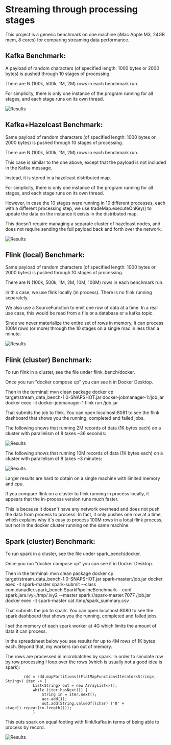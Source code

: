 # Streaming through processing stages 

This project is a generic benchmark on one machine (iMac Apple M3, 24GB mem, 8 cores) for comparing streaming data performance.

## Kafka Benchmark:

A payload of random characters (of specified length: 1000 bytes or 2000 bytes) is pushed through 10 stages of processing.

There are N (100k, 500k, 1M, 2M) rows in each benchmark run.

For simplicity, there is only one instance of the program running for all stages, and each stage runs on its own thread.

![Results](src/main/java/com/danadler/KafkaBenchmark.png)

## Kafka+Hazelcast Benchmark:

Same payload of random characters (of specified length: 1000 bytes or 2000 bytes) is pushed through 10 stages of processing.

There are N (100k, 500k, 1M, 2M) rows in each benchmark run.

This case is similar to the one above, except that the payload is not included in the Kafka message.

Instead, it is stored in a hazelcast distributed map.

For simplicity, there is only one instance of the program running for all stages, and each stage runs on its own thread.

However, in case the 10 stages were running in 10 different processes, each with a different processing step, we use tradeMap.executeOnKey() to update the data on the instance it exists in the distributed map.

This doesn't require managing a separate cluster of hazelcast nodes, and does not require sending the full payload back and forth over the network.

![Results](src/main/java/com/danadler/HazelBenchmark.png)

## Flink (local) Benchmark:

Same payload of random characters (of specified length: 1000 bytes or 2000 bytes) is pushed through 10 stages of processing.

There are N (100k, 500k, 1M, 2M, 10M, 100M) rows in each benchmark run.

In this case, we use flink locally (in process). There is no flink running separately.

We also use a SourceFunction<String> to emit one row of data at a time. In a real use case, this would be read from a file or a database or a kafka topic.

Since we never materialize the entire set of rows in memory, it can process 100M rows (or more) through the 10 stages on a single mac in less than a minute.

![Results](src/main/java/com/danadler/FlinkLocalBenchmark.png)


## Flink (cluster) Benchmark:

To run flink in a cluster, see the file under flink_bench/docker.

Once you run "docker compose up" you can see it in Docker Desktop.

Then in the terminal:
mvn clean package
docker cp target/stream_data_bench-1.0-SNAPSHOT.jar docker-jobmanager-1:/job.jar
docker exec -it docker-jobmanager-1 flink run /job.jar

That submits the job to flink. You can open localhost:8081 to see the flink dashboard that shows you the running, completed and failed jobs.

The following shows that running 2M records of data (1K bytes each) on a cluster with parallelism of 8 takes ~36 seconds:

![Results](src/main/java/com/danadler/Flink-Cluster-8-2M-1K.png)

The following shows that running 10M records of data (1K bytes each) on a cluster with parallelism of 8 takes ~3 minutes:

![Results](src/main/java/com/danadler/Flink-Cluster-1-10M-1K.png)

Larger results are hard to obtain on a single machine with limited memory and cpu.

If you compare flink on a cluster to flink running in process locally, it appears that the in-process version runs much faster.

This is because it doesn't have any network overhead and does not push the data from process to process. In fact, it only pushes one row at a time, which explains why it's easy to process 100M rows in a local flink process, but not in the docker cluster running on the same machine.

## Spark (cluster) Benchmark:

To run spark in a cluster, see the file under spark_bench/docker.

Once you run "docker compose up" you can see it in Docker Desktop.

Then in the terminal:
mvn clean package
docker cp target/stream_data_bench-1.0-SNAPSHOT.jar spark-master:/job.jar
docker exec -it spark-master spark-submit   --class com.danadler.spark_bench.SparkPipelineBenchmark   --conf spark.jars.ivy=/tmp/.ivy2   --master spark://spark-master:7077   /job.jar
docker exec -it spark-master cat /tmp/spark_summary.csv

That submits the job to spark. You can open localhost:8080 to see the spark dashboard that shows you the running, completed and failed jobs.

I set the memory of each spark worker at 4G which limits the amount of data it can process. 

In the spreadsheet below you see results for up to 4M rows of 1K bytes each. Beyond that, my workers ran out of memory.

The rows are processed in microbatches by spark. In order to simulate row by row processing I loop over the rows (which is usually not a good idea is spark):

            rdd = rdd.mapPartitions((FlatMapFunction<Iterator<String>, String>) iter -> {
                List<String> out = new ArrayList<>();
                while (iter.hasNext()) {
                    String in = iter.next();
                    acc.add(1);
                    out.add(String.valueOf((char) ('0' + stage)).repeat(in.length()));
                }
                
This puts spark on equal footing with flink/kafka in terms of being able to process by record.

![Results](src/main/java/com/danadler/SparkBenchmark.png)

